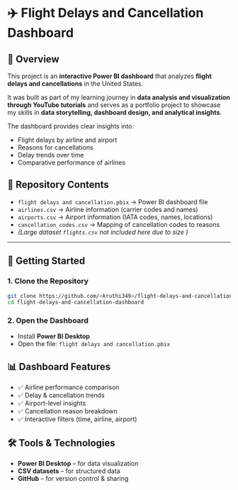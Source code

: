 # ✈️ Flight Delays and Cancellation Dashboard

## 📌 Overview

This project is an **interactive Power BI dashboard** that analyzes **flight delays and cancellations** in the United States.

It was built as part of my learning journey in **data analysis and visualization through YouTube tutorials** and serves as a portfolio project to showcase my skills in **data storytelling, dashboard design, and analytical insights**.

The dashboard provides clear insights into:

* Flight delays by airline and airport
* Reasons for cancellations
* Delay trends over time
* Comparative performance of airlines

## 📂 Repository Contents

* `flight delays and cancellation.pbix` → Power BI dashboard file
* `airlines.csv` → Airline information (carrier codes and names)
* `airports.csv` → Airport information (IATA codes, names, locations)
* `cancellation_codes.csv` → Mapping of cancellation codes to reasons
* *(Large dataset `flights.csv` not included here due to size )*

---

## 🚀 Getting Started

### 1. Clone the Repository

```bash
git clone https://github.com/<kruthi349>/flight-delays-and-cancellation-dashboard.git
cd flight-delays-and-cancellation-dashboard
```
### 2. Open the Dashboard

* Install **Power BI Desktop**
* Open the file: `flight delays and cancellation.pbix`

## 📊 Dashboard Features

* ✅ Airline performance comparison
* ✅ Delay & cancellation trends
* ✅ Airport-level insights
* ✅ Cancellation reason breakdown
* ✅ Interactive filters (time, airline, airport)

## 🛠️ Tools & Technologies

* **Power BI Desktop** – for data visualization
* **CSV datasets** – for structured data
* **GitHub** – for version control & sharing


